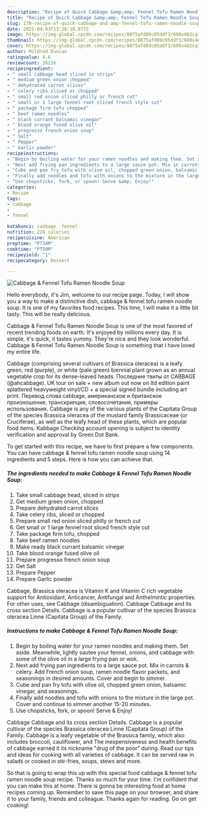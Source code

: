 ```yaml
---
description: "Recipe of Quick Cabbage &amp;amp; Fennel Tofu Ramen Noodle Soup"
title: "Recipe of Quick Cabbage &amp;amp; Fennel Tofu Ramen Noodle Soup"
slug: 170-recipe-of-quick-cabbage-and-amp-fennel-tofu-ramen-noodle-soup
date: 2021-04-03T13:28:18.877Z
image: https://img-global.cpcdn.com/recipes/8075afd89c05ddf3/680x482cq70/cabbage-fennel-tofu-ramen-noodle-soup-recipe-main-photo.jpg
thumbnail: https://img-global.cpcdn.com/recipes/8075afd89c05ddf3/680x482cq70/cabbage-fennel-tofu-ramen-noodle-soup-recipe-main-photo.jpg
cover: https://img-global.cpcdn.com/recipes/8075afd89c05ddf3/680x482cq70/cabbage-fennel-tofu-ramen-noodle-soup-recipe-main-photo.jpg
author: Mildred Duncan
ratingvalue: 4.6
reviewcount: 26216
recipeingredient:
- " small cabbage head sliced in strips"
- " medium green onion chopped"
- " dehydrated carrot slices"
- " celery ribs sliced or chopped"
- " small red onion sliced philly or french cut"
- " small or 1 large fennel root sliced french style cut"
- " package firm tofu chopped"
- " beef ramen noodles"
- " black currant balsamic vinegar"
- " blood orange fused olive oil"
- " progresso french onion soup"
- " Salt"
- " Pepper"
- " Garlic powder"
recipeinstructions:
- "Begin by boiling water for your ramen noodles and making them. Set aside. Meanwhile, lightly sautee your fennel, onions, and cabbage with some of the olive oil in a large frying pan or wok."
- "Next add frying pan ingredients to a large sauce pot. Mix in carrots &amp; celery. Add French onion soup, ramen noodle flavor packets, and seasonings in desired amounts. Cover and begin to simmer."
- "Cube and pan fry tofu with olive oil, chopped green onion, balsamic vinegar, and seasonings."
- "Finally add noodles and tofu with onions to the mixture in the large pot. Cover and continue to simmer another 15-20 minutes."
- "Use chopsticks, fork, or spoon! Serve &amp; Enjoy!"
categories:
- Recipe
tags:
- cabbage
- 
- fennel

katakunci: cabbage  fennel 
nutrition: 228 calories
recipecuisine: American
preptime: "PT34M"
cooktime: "PT59M"
recipeyield: "1"
recipecategory: Dessert

---
```



![Cabbage &amp; Fennel Tofu Ramen Noodle Soup](https://img-global.cpcdn.com/recipes/8075afd89c05ddf3/680x482cq70/cabbage-fennel-tofu-ramen-noodle-soup-recipe-main-photo.jpg)

Hello everybody, it's Jim, welcome to our recipe page. Today, I will show you a way to make a distinctive dish, cabbage &amp; fennel tofu ramen noodle soup. It is one of my favorites food recipes. This time, I will make it a little bit tasty. This will be really delicious.

Cabbage &amp; Fennel Tofu Ramen Noodle Soup is one of the most favored of recent trending foods on earth. It's enjoyed by millions every day. It is simple, it's quick, it tastes yummy. They're nice and they look wonderful. Cabbage &amp; Fennel Tofu Ramen Noodle Soup is something that I have loved my entire life.

Cabbage (comprising several cultivars of Brassica oleracea) is a leafy green, red (purple), or white (pale green) biennial plant grown as an annual vegetable crop for its dense-leaved heads. Последние твиты от CABBAGE (@ahcabbage). UK tour on sale + new album out now on ltd edition paint splattered heavyweight vinyl/CD + a special signed bundle including art print. Перевод слова cabbage, американское и британское произношение, транскрипция, словосочетания, примеры использования. Cabbage is any of the various plants of the Capitata Group of the species Brassica oleracea of the mustard family Brassicaceae (or Cruciferae), as well as the leafy head of these plants, which are popular food items. Kabbage Checking account opening is subject to identity verification and approval by Green Dot Bank.


To get started with this recipe, we have to first prepare a few components. You can have cabbage &amp; fennel tofu ramen noodle soup using 14 ingredients and 5 steps. Here is how you can achieve that.

<!--inarticleads1-->

##### The ingredients needed to make Cabbage &amp; Fennel Tofu Ramen Noodle Soup:

1. Take  small cabbage head, sliced in strips
1. Get  medium green onion, chopped
1. Prepare  dehydrated carrot slices
1. Take  celery ribs, sliced or chopped
1. Prepare  small red onion sliced philly or french cut
1. Get  small or 1 large fennel root sliced french style cut
1. Take  package firm tofu, chopped
1. Take  beef ramen noodles
1. Make ready  black currant balsamic vinegar
1. Take  blood orange fused olive oil
1. Prepare  progresso french onion soup
1. Get  Salt
1. Prepare  Pepper
1. Prepare  Garlic powder


Cabbage, Brassica oleracea is Vitamin K and Vitamin C rich vegetable support for Antioxidant, Anticancer, Antifungal and Anthelmintic properties. For other uses, see Cabbage (disambiguation). Cabbage Cabbage and its cross section Details. Cabbage is a popular cultivar of the species Brassica oleracea Linne (Capitata Group) of the Family. 

<!--inarticleads2-->

##### Instructions to make Cabbage &amp; Fennel Tofu Ramen Noodle Soup:

1. Begin by boiling water for your ramen noodles and making them. Set aside. Meanwhile, lightly sautee your fennel, onions, and cabbage with some of the olive oil in a large frying pan or wok.
1. Next add frying pan ingredients to a large sauce pot. Mix in carrots &amp; celery. Add French onion soup, ramen noodle flavor packets, and seasonings in desired amounts. Cover and begin to simmer.
1. Cube and pan fry tofu with olive oil, chopped green onion, balsamic vinegar, and seasonings.
1. Finally add noodles and tofu with onions to the mixture in the large pot. Cover and continue to simmer another 15-20 minutes.
1. Use chopsticks, fork, or spoon! Serve &amp; Enjoy!


Cabbage Cabbage and its cross section Details. Cabbage is a popular cultivar of the species Brassica oleracea Linne (Capitata Group) of the Family. Cabbage is a leafy vegetable of the Brassica family, which also includes broccoli, cauliflower, and The inexpensiveness and health benefits of cabbage earned it its nickname &#34;drug of the poor&#34; during. Read our tips and ideas for cooking with all varieties of cabbage. It can be served raw in salads or cooked in stir-fries, soups, stews and more. 

So that is going to wrap this up with this special food cabbage &amp; fennel tofu ramen noodle soup recipe. Thanks so much for your time. I'm confident that you can make this at home. There is gonna be interesting food at home recipes coming up. Remember to save this page on your browser, and share it to your family, friends and colleague. Thanks again for reading. Go on get cooking!
